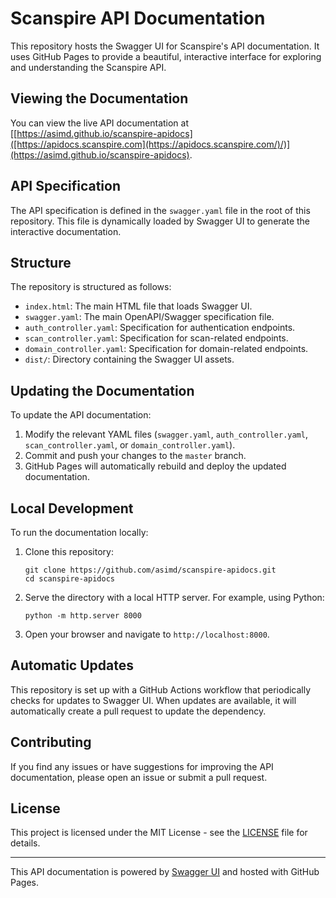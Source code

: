 # Scanspire API Documentation

This repository hosts the Swagger UI for Scanspire's API documentation. It uses GitHub Pages to provide a beautiful, interactive interface for exploring and understanding the Scanspire API.

## Viewing the Documentation

You can view the live API documentation at [[https://asimd.github.io/scanspire-apidocs]([https://apidocs.scanspire.com](https://apidocs.scanspire.com/)/)](https://asimd.github.io/scanspire-apidocs).

## API Specification

The API specification is defined in the `swagger.yaml` file in the root of this repository. This file is dynamically loaded by Swagger UI to generate the interactive documentation.

## Structure

The repository is structured as follows:

- `index.html`: The main HTML file that loads Swagger UI.
- `swagger.yaml`: The main OpenAPI/Swagger specification file.
- `auth_controller.yaml`: Specification for authentication endpoints.
- `scan_controller.yaml`: Specification for scan-related endpoints.
- `domain_controller.yaml`: Specification for domain-related endpoints.
- `dist/`: Directory containing the Swagger UI assets.

## Updating the Documentation

To update the API documentation:

1. Modify the relevant YAML files (`swagger.yaml`, `auth_controller.yaml`, `scan_controller.yaml`, or `domain_controller.yaml`).
2. Commit and push your changes to the `master` branch.
3. GitHub Pages will automatically rebuild and deploy the updated documentation.

## Local Development

To run the documentation locally:

1. Clone this repository:
   ```
   git clone https://github.com/asimd/scanspire-apidocs.git
   cd scanspire-apidocs
   ```

2. Serve the directory with a local HTTP server. For example, using Python:
   ```
   python -m http.server 8000
   ```

3. Open your browser and navigate to `http://localhost:8000`.

## Automatic Updates

This repository is set up with a GitHub Actions workflow that periodically checks for updates to Swagger UI. When updates are available, it will automatically create a pull request to update the dependency.

## Contributing

If you find any issues or have suggestions for improving the API documentation, please open an issue or submit a pull request.

## License

This project is licensed under the MIT License - see the [LICENSE](LICENSE) file for details.

---

This API documentation is powered by [Swagger UI](https://github.com/swagger-api/swagger-ui) and hosted with GitHub Pages.
